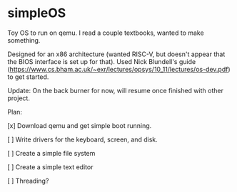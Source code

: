 # simpleOS
Toy OS to run on qemu. I read a couple textbooks, wanted to make something.

Designed for an x86 architecture (wanted RISC-V, but doesn't appear that the BIOS interface is set up for that). Used Nick Blundell's guide (https://www.cs.bham.ac.uk/~exr/lectures/opsys/10_11/lectures/os-dev.pdf) to get started.

Update: On the back burner for now, will resume once finished with other project.

Plan:

[x] Download qemu and get simple boot running.

[ ] Write drivers for the keyboard, screen, and disk.

[ ] Create a simple file system

[ ] Create a simple text editor

[ ] Threading?

